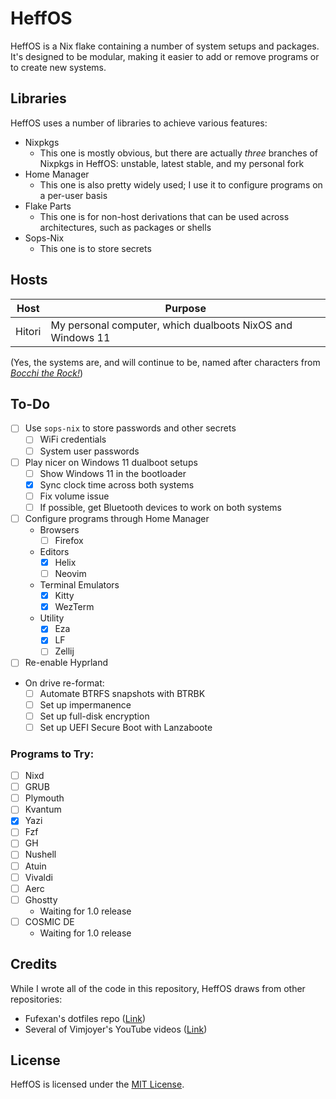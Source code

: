 # HeffOS
HeffOS is a Nix flake containing a number of system setups and packages.
It's designed to be modular, making it easier to add or remove programs or to create new systems.

## Libraries
HeffOS uses a number of libraries to achieve various features:
- Nixpkgs
  - This one is mostly obvious, but there are actually *three* branches of Nixpkgs in HeffOS: unstable, latest stable, and my personal fork
- Home Manager
  - This one is also pretty widely used; I use it to configure programs on a per-user basis
- Flake Parts
  - This one is for non-host derivations that can be used across architectures, such as packages or shells
- Sops-Nix
  - This one is to store secrets

## Hosts
| Host | Purpose |
|-|-|
| Hitori | My personal computer, which dualboots NixOS and Windows 11 |

(Yes, the systems are, and will continue to be, named after characters from [*Bocchi the Rock!*](https://en.wikipedia.org/wiki/Bocchi_the_Rock%21))

## To-Do
- [ ] Use `sops-nix` to store passwords and other secrets
  - [ ] WiFi credentials
  - [ ] System user passwords
- [ ] Play nicer on Windows 11 dualboot setups
  - [ ] Show Windows 11 in the bootloader
  - [x] Sync clock time across both systems
  - [ ] Fix volume issue
  - [ ] If possible, get Bluetooth devices to work on both systems
- [ ] Configure programs through Home Manager
  - Browsers
    - [ ] Firefox
  - Editors
    - [x] Helix
    - [ ] Neovim
  - Terminal Emulators
    - [x] Kitty
    - [x] WezTerm
  - Utility
    - [x] Eza
    - [x] LF 
    - [ ] Zellij
- [ ] Re-enable Hyprland
- On drive re-format:
  - [ ] Automate BTRFS snapshots with BTRBK
  - [ ] Set up impermanence
  - [ ] Set up full-disk encryption
  - [ ] Set up UEFI Secure Boot with Lanzaboote

### Programs to Try:
- [ ] Nixd
- [ ] GRUB
- [ ] Plymouth
- [ ] Kvantum
- [x] Yazi
- [ ] Fzf
- [ ] GH
- [ ] Nushell
- [ ] Atuin
- [ ] Vivaldi
- [ ] Aerc
- [ ] Ghostty
  - Waiting for 1.0 release
- [ ] COSMIC DE
  - Waiting for 1.0 release

## Credits
While I wrote all of the code in this repository, HeffOS draws from other repositories:
- Fufexan's dotfiles repo ([Link](https://github.com/fufexan/dotfiles))
- Several of Vimjoyer's YouTube videos ([Link](https://www.youtube.com/channel/UC_zBdZ0_H_jn41FDRG7q4Tw))

## License
HeffOS is licensed under the [MIT License](./LICENSE).
